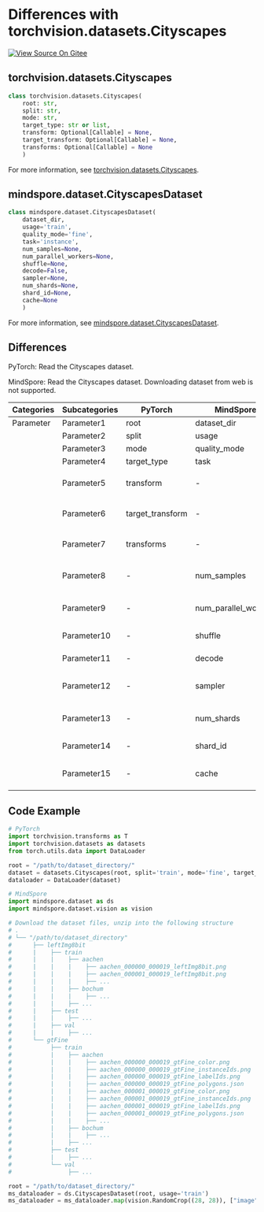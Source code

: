 # Differences with torchvision.datasets.Cityscapes

[![View Source On Gitee](https://mindspore-website.obs.cn-north-4.myhuaweicloud.com/website-images/r2.3.0rc2/resource/_static/logo_source_en.svg)](https://gitee.com/mindspore/docs/blob/r2.3.0rc2/docs/mindspore/source_en/note/api_mapping/pytorch_diff/Cityscapes.md)

## torchvision.datasets.Cityscapes

```python
class torchvision.datasets.Cityscapes(
    root: str,
    split: str,
    mode: str,
    target_type: str or list,
    transform: Optional[Callable] = None,
    target_transform: Optional[Callable] = None,
    transforms: Optional[Callable] = None
    )
```

For more information, see [torchvision.datasets.Cityscapes](https://pytorch.org/vision/0.9/datasets.html#cityscapes).

## mindspore.dataset.CityscapesDataset

```python
class mindspore.dataset.CityscapesDataset(
    dataset_dir,
    usage='train',
    quality_mode='fine',
    task='instance',
    num_samples=None,
    num_parallel_workers=None,
    shuffle=None,
    decode=False,
    sampler=None,
    num_shards=None,
    shard_id=None,
    cache=None
    )
```

For more information, see [mindspore.dataset.CityscapesDataset](https://www.mindspore.cn/docs/en/r2.3.0rc2/api_python/dataset/mindspore.dataset.CityscapesDataset.html).

## Differences

PyTorch: Read the Cityscapes dataset.

MindSpore: Read the Cityscapes dataset. Downloading dataset from web is not supported.

| Categories | Subcategories |PyTorch | MindSpore | Difference |
| --- | ---   | ---   | ---        |---  |
|Parameter | Parameter1 | root    | dataset_dir    | - |
|     | Parameter2 | split      | usage    | - |
|     | Parameter3 | mode    | quality_mode   | - |
|     | Parameter4 | target_type    | task   | - |
|     | Parameter5 | transform    | -   | Supported by `mindspore.dataset.map` operation |
|     | Parameter6 | target_transform    | -   | Supported by `mindspore.dataset.map` operation |
|     | Parameter7 | transforms    | -   | Supported by `mindspore.dataset.map` operation |
|     | Parameter8 | -    | num_samples | The number of images to be included in the dataset. |
|     | Parameter9 | -    | num_parallel_workers | Number of worker threads to read the data |
|     | Parameter10 | -    | shuffle  | Whether to perform shuffle on the dataset |
|     | Parameter11 | -    | decode  | Decode the images after reading |
|     | Parameter12 | -    | sampler  | Object used to choose samples from the dataset |
|     | Parameter13 | -    | num_shards | Number of shards that the dataset will be divided into |
|     | Parameter14 | -    | shard_id | The shard ID within num_shards |
|     | Parameter15 | -    | cache | Use tensor caching service to speed up dataset processing |

## Code Example

```python
# PyTorch
import torchvision.transforms as T
import torchvision.datasets as datasets
from torch.utils.data import DataLoader

root = "/path/to/dataset_directory/"
dataset = datasets.Cityscapes(root, split='train', mode='fine', target_type='semantic')
dataloader = DataLoader(dataset)

# MindSpore
import mindspore.dataset as ds
import mindspore.dataset.vision as vision

# Download the dataset files, unzip into the following structure
# .
# └── "/path/to/dataset_directory"
#      ├── leftImg8bit
#      |    ├── train
#      |    |    ├── aachen
#      |    |    |    ├── aachen_000000_000019_leftImg8bit.png
#      |    |    |    ├── aachen_000001_000019_leftImg8bit.png
#      |    |    |    ├── ...
#      |    |    ├── bochum
#      |    |    |    ├── ...
#      |    |    ├── ...
#      |    ├── test
#      |    |    ├── ...
#      |    ├── val
#      |    |    ├── ...
#      └── gtFine
#           ├── train
#           |    ├── aachen
#           |    |    ├── aachen_000000_000019_gtFine_color.png
#           |    |    ├── aachen_000000_000019_gtFine_instanceIds.png
#           |    |    ├── aachen_000000_000019_gtFine_labelIds.png
#           |    |    ├── aachen_000000_000019_gtFine_polygons.json
#           |    |    ├── aachen_000001_000019_gtFine_color.png
#           |    |    ├── aachen_000001_000019_gtFine_instanceIds.png
#           |    |    ├── aachen_000001_000019_gtFine_labelIds.png
#           |    |    ├── aachen_000001_000019_gtFine_polygons.json
#           |    |    ├── ...
#           |    ├── bochum
#           |    |    ├── ...
#           |    ├── ...
#           ├── test
#           |    ├── ...
#           └── val
#                ├── ...

root = "/path/to/dataset_directory/"
ms_dataloader = ds.CityscapesDataset(root, usage='train')
ms_dataloader = ms_dataloader.map(vision.RandomCrop((28, 28)), ["image"])
```
